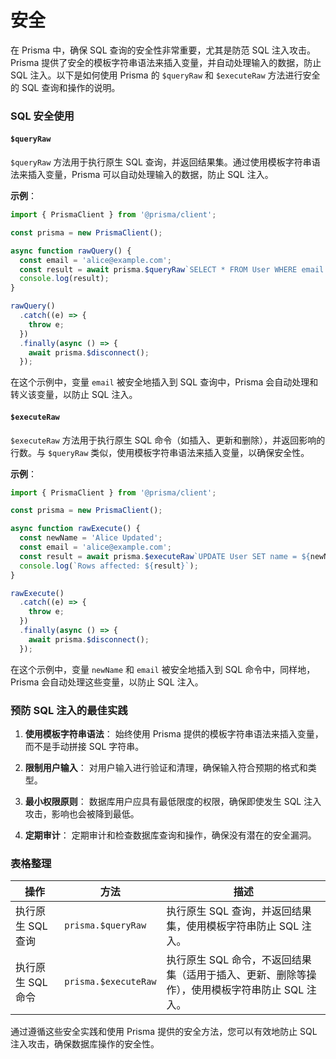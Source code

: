 # 安全

在 Prisma 中，确保 SQL 查询的安全性非常重要，尤其是防范 SQL 注入攻击。Prisma 提供了安全的模板字符串语法来插入变量，并自动处理输入的数据，防止 SQL 注入。以下是如何使用 Prisma 的 `$queryRaw` 和 `$executeRaw` 方法进行安全的 SQL 查询和操作的说明。

### SQL 安全使用

#### `$queryRaw`
`$queryRaw` 方法用于执行原生 SQL 查询，并返回结果集。通过使用模板字符串语法来插入变量，Prisma 可以自动处理输入的数据，防止 SQL 注入。

**示例**：
```typescript
import { PrismaClient } from '@prisma/client';

const prisma = new PrismaClient();

async function rawQuery() {
  const email = 'alice@example.com';
  const result = await prisma.$queryRaw`SELECT * FROM User WHERE email = ${email}`;
  console.log(result);
}

rawQuery()
  .catch((e) => {
    throw e;
  })
  .finally(async () => {
    await prisma.$disconnect();
  });
```

在这个示例中，变量 `email` 被安全地插入到 SQL 查询中，Prisma 会自动处理和转义该变量，以防止 SQL 注入。

#### `$executeRaw`
`$executeRaw` 方法用于执行原生 SQL 命令（如插入、更新和删除），并返回影响的行数。与 `$queryRaw` 类似，使用模板字符串语法来插入变量，以确保安全性。

**示例**：
```typescript
import { PrismaClient } from '@prisma/client';

const prisma = new PrismaClient();

async function rawExecute() {
  const newName = 'Alice Updated';
  const email = 'alice@example.com';
  const result = await prisma.$executeRaw`UPDATE User SET name = ${newName} WHERE email = ${email}`;
  console.log(`Rows affected: ${result}`);
}

rawExecute()
  .catch((e) => {
    throw e;
  })
  .finally(async () => {
    await prisma.$disconnect();
  });
```

在这个示例中，变量 `newName` 和 `email` 被安全地插入到 SQL 命令中，同样地，Prisma 会自动处理这些变量，以防止 SQL 注入。

### 预防 SQL 注入的最佳实践

1. **使用模板字符串语法**：
   始终使用 Prisma 提供的模板字符串语法来插入变量，而不是手动拼接 SQL 字符串。

2. **限制用户输入**：
   对用户输入进行验证和清理，确保输入符合预期的格式和类型。

3. **最小权限原则**：
   数据库用户应具有最低限度的权限，确保即使发生 SQL 注入攻击，影响也会被降到最低。

4. **定期审计**：
   定期审计和检查数据库查询和操作，确保没有潜在的安全漏洞。

### 表格整理

| 操作         | 方法                         | 描述                                                                  |
|--------------|------------------------------|-----------------------------------------------------------------------|
| 执行原生 SQL 查询 | `prisma.$queryRaw`            | 执行原生 SQL 查询，并返回结果集，使用模板字符串防止 SQL 注入。          |
| 执行原生 SQL 命令 | `prisma.$executeRaw`          | 执行原生 SQL 命令，不返回结果集（适用于插入、更新、删除等操作），使用模板字符串防止 SQL 注入。 |

通过遵循这些安全实践和使用 Prisma 提供的安全方法，您可以有效地防止 SQL 注入攻击，确保数据库操作的安全性。

